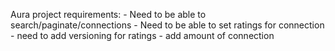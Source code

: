 Aura project requirements:
	- Need to be able to search/paginate/connections
	- Need to be able to set ratings for connection
	- need to add versioning for ratings
	- add amount of connection
	

